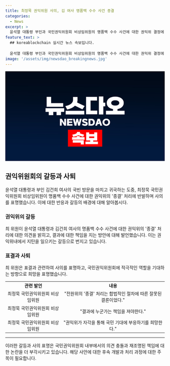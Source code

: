 ```yaml
---
title: 최정묵 권익위원 사의, 김 여사 명품백 수수 사건 종결
categories:
  - News
excerpt: >
  윤석열 대통령 부인과 국민권익위원회 비상임위원의 명품백 수수 사건에 대한 권익위 결정에 반발한 최정묵 위원이 사퇴를 제출했다. 그는 권익위의 결정을 '합법적이지 않은 결과'로 지적하며, 15명 중 1명이 책임을 져야 한다고 주장했다. 결정은 여권과 야당 추천 몫에 대한 논란이 있었고, 사퇴로 권익위의 자각과 국민 기대에 불응함을 비판했다. 최 일행의 사퇴는 윤 대통령이 받아들일 경우 최종 확정된다.
feature_text: >
  ## koreablockchain 실시간 뉴스 속보입니다.

  윤석열 대통령 부인과 국민권익위원회 비상임위원의 명품백 수수 사건에 대한 권익위 결정에 반발한 최정묵 위원이 사퇴를 제출했다. 그는 권익위의 결정을 '합법적이지 않은 결과'로 지적하며, 15명 중 1명이 책임을 져야 한다고 주장했다. 결정은 여권과 야당 추천 몫에 대한 논란이 있었고, 사퇴로 권익위의 자각과 국민 기대에 불응함을 비판했다. 최 일행의 사퇴는 윤 대통령이 받아들일 경우 최종 확정된다.
image: '/assets/img/newsdao_breakingnews.jpg'
---
```


<p><img src="/assets/img/newsdao_breakingnews.jpg" alt="koreablockchain 속보" /></p>

<h2 data-ke-size="size26">권익위원회의 갈등과 사퇴</h2>

<p data-ke-size="size16">윤석열 대통령과 부인 김건희 여사의 국빈 방문을 마치고 귀국하는 도중, 최정묵 국민권익위원회 비상임위원이 명품백 수수 사건에 대한 권익위의 '종결' 처리에 반발하며 사의를 표명했습니다. 이에 대한 반응과 갈등의 배경에 대해 알아봅시다.</p>

<h3>권익위의 갈등</h3>

<p data-ke-size="size16">최 위원이 윤석열 대통령과 김건희 여사의 명품백 수수 사건에 대한 권익위의 '종결' 처리에 대한 의견을 밝히고, 결과에 대한 책임을 지는 방안에 대해 발언했습니다. 이는 권익위내에서 지탄을 일으키는 갈등으로 번지고 있습니다.</p>

<h3>표결과 사퇴</h3>

<p data-ke-size="size16">최 위원은 표결과 관련하여 사의를 표명하고, 국민권익위원회에 적극적인 역할을 기대하는 방향으로 희망을 표명했습니다.</p>

<table>
    <tr>
        <td style="text-align: center; height: 17px;"><b>관련 발언</b></td>
        <td style="text-align: center; height: 17px;"><b>내용</b></td>
    </tr>
    <tr>
        <td style="text-align: center; height: 17px;">최정묵 국민권익위원회 비상임위원</td>
        <td style="text-align: center; height: 17px;">"전원위의 '종결' 처리는 합법적인 절차에 따른 잘못된 결론이었다."</td>
    </tr>
    <tr>
        <td style="text-align: center; height: 17px;">최정묵 국민권익위원회 비상임위원</td>
        <td style="text-align: center; height: 17px;">"결과에 누군가는 책임을 져야한다."</td>
    </tr>
    <tr>
        <td style="text-align: center; height: 17px;">최정묵 국민권익위원회 비상임위원</td>
        <td style="text-align: center; height: 17px;">"권익위가 자각을 통해 국민 기대에 부응하기를 희망한다."</td>
    </tr>
</table>

<hr>

<p data-ke-size="size16">이러한 갈등과 사의 표명은 국민권익위원회 내부에서의 의견 충돌과 재조명된 책임에 대한 논란을 더 부각시키고 있습니다. 해당 사안에 대한 후속 개발과 처리 과정에 대한 주목이 필요합니다.</p>

